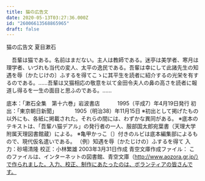 ```yaml
---
title: 猫の広告文
date: 2020-05-13T03:27:36.000Z
id: "26006613568865965"
draft: false
---
```

猫の広告文
夏目漱石



　吾輩は猫である。名前はまだない。主人は教師である。迷亭は美学者、寒月は理学者、いづれも当代の変人、太平の逸民である。吾輩は幸にして此諸先生の知遇を辱〔かたじけの〕ふするを得てこゝに其平生を読者に紹介するの光栄を有するのである。……吾輩は又猫相応の敬意を以て金田令夫人の鼻の高さを読者に報道し得るを一生の面目と思ふのである。……




底本：「漱石全集　第十六巻」岩波書店 
　　　1995（平成7）年4月19日発行
初出：「東京朝日新聞」
　　　1905（明治38）年11月15日
※初出として掲げたもの以外にも、各紙に掲載された。それらの間には、わずかな異同がある。
※底本のテキストは、「吾輩ハ猫デアル」の発行者の一人、服部国太郎宛葉書（天理大学附属天理図書館蔵）による。
※亀甲かっこ〔〕付きのルビは底本編集部によるもので、現代仮名遣いである。
（例）知遇を辱〔かたじけの〕ふするを得て
入力：砂場清隆
校正：小林繁雄
2003年3月31日作成
青空文庫作成ファイル：
このファイルは、インターネットの図書館、青空文庫（http://www.aozora.gr.jp/）で作られました。入力、校正、制作にあたったのは、ボランティアの皆さんです。
